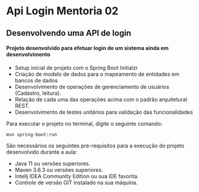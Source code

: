# Api Login Mentoria 02

<h2> Desenvolvendo uma API de login </h2>

  ####  Projeto desenvolvido para efetuar login de um sistema ainda em desenvolvimento

  * Setup inicial de projeto com o Spring Boot Initialzr 
* Criação de modelo de dados para o mapeamento de entidades em bancos de dados
* Desenvolvimento de operações de gerenciamento de usuários (Cadastro, leitura).
* Relação de cada uma das operações acima com o padrão arquitetural REST.
* Desenvolvimento de testes unitários para validação das funcionalidades


Para executar o projeto no terminal, digite o seguinte comando:

```shell script
mvn spring-boot:run 
```

São necessários os seguintes pré-requisitos para a execução do projeto desenvolvido durante a aula:

* Java 11 ou versões superiores.
* Maven 3.6.3 ou versões superiores.
* Intellj IDEA Community Edition ou sua IDE favorita.
* Controle de versão GIT instalado na sua máquina.

